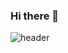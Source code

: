 ### Hi there 👋

![header](https://capsule-render.vercel.app/api?type=waving&color=F4CD5C&height=250&section=header&text=welcome%20to%20my%20githup&fontSize=50)


<!--
- 🔭 
- 🌱 I’m currently learning ...
- 👯 I’m looking to collaborate on ...
- 🤔 I’m looking for help with ...
- 💬 Ask me about ...
- 📫 How to reach me: ...
- 😄 Pronouns: ...
- ⚡ Fun fact: ...
-->
